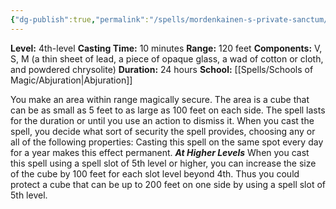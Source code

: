 ```yaml
---
{"dg-publish":true,"permalink":"/spells/mordenkainen-s-private-sanctum/"}
---
```


**Level:** 4th-level
**Casting Time:** 10 minutes
**Range:** 120 feet
**Components:** V, S, M (a thin sheet of lead, a piece of opaque glass, a wad of cotton or cloth, and powdered chrysolite)
**Duration:** 24 hours
**School:** [[Spells/Schools of Magic/Abjuration\|Abjuration]]

You make an area within range magically secure. The area is a cube that can be as small as 5 feet to as large as 100 feet on each side. The spell lasts for the duration or until you use an action to dismiss it.
When you cast the spell, you decide what sort of security the spell provides, choosing any or all of the following properties:
Casting this spell on the same spot every day for a year makes this effect permanent.
**_At Higher Levels_**
When you cast this spell using a spell slot of 5th level or higher, you can increase the size of the cube by 100 feet for each slot level beyond 4th. Thus you could protect a cube that can be up to 200 feet on one side by using a spell slot of 5th level.